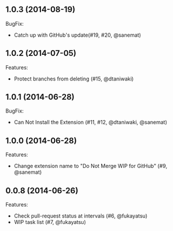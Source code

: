 ## 1.0.3 (2014-08-19)

BugFix:
- Catch up with GitHub's update(#19, #20, @sanemat)

## 1.0.2 (2014-07-05)

Features:
- Protect branches from deleting (#15, @dtaniwaki)

## 1.0.1 (2014-06-28)

BugFix:
- Can Not Install the Extension (#11, #12, @dtaniwaki, @sanemat)

## 1.0.0 (2014-06-28)

Features:
- Change extension name to "Do Not Merge WIP for GitHub" (#9, @sanemat)

## 0.0.8 (2014-06-26)

Features:
- Check pull-request status at intervals (#6, @fukayatsu)
- WIP task list (#7, @fukayatsu)
